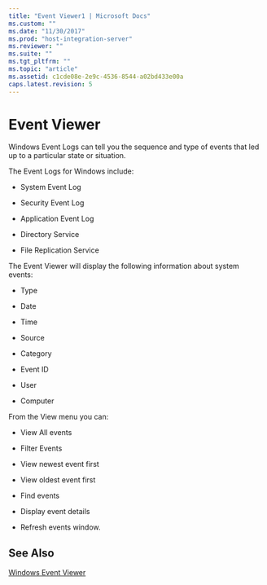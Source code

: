 ```yaml
---
title: "Event Viewer1 | Microsoft Docs"
ms.custom: ""
ms.date: "11/30/2017"
ms.prod: "host-integration-server"
ms.reviewer: ""
ms.suite: ""
ms.tgt_pltfrm: ""
ms.topic: "article"
ms.assetid: c1cde08e-2e9c-4536-8544-a02bd433e00a
caps.latest.revision: 5
---
```

# Event Viewer
Windows Event Logs can tell you the sequence and type of events that led up to a particular state or situation.  
  
 The Event Logs for Windows include:  
  
-   System Event Log  
  
-   Security Event Log  
  
-   Application Event Log  
  
-   Directory Service  
  
-   File Replication Service  
  
 The Event Viewer will display the following information about system events:  
  
-   Type  
  
-   Date  
  
-   Time  
  
-   Source  
  
-   Category  
  
-   Event ID  
  
-   User  
  
-   Computer  
  
 From the View menu you can:  
  
-   View All events  
  
-   Filter Events  
  
-   View newest event first  
  
-   View oldest event first  
  
-   Find events  
  
-   Display event details  
  
-   Refresh events window.  
  
## See Also  
 [Windows Event Viewer](../core/windows-event-viewer2.md)